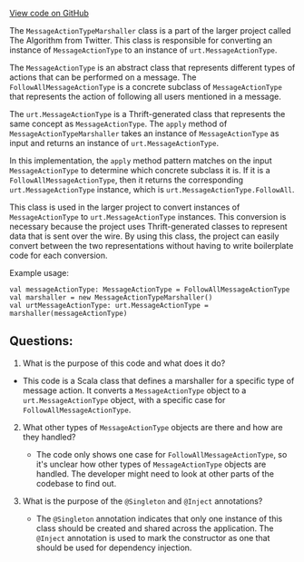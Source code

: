[View code on GitHub](https://github.com/misbahsy/the-algorithm/product-mixer/core/src/main/scala/com/twitter/product_mixer/core/functional_component/marshaller/response/urt/item/message/MessageActionTypeMarshaller.scala)

The `MessageActionTypeMarshaller` class is a part of the larger project called The Algorithm from Twitter. This class is responsible for converting an instance of `MessageActionType` to an instance of `urt.MessageActionType`. 

The `MessageActionType` is an abstract class that represents different types of actions that can be performed on a message. The `FollowAllMessageActionType` is a concrete subclass of `MessageActionType` that represents the action of following all users mentioned in a message. 

The `urt.MessageActionType` is a Thrift-generated class that represents the same concept as `MessageActionType`. The `apply` method of `MessageActionTypeMarshaller` takes an instance of `MessageActionType` as input and returns an instance of `urt.MessageActionType`. 

In this implementation, the `apply` method pattern matches on the input `MessageActionType` to determine which concrete subclass it is. If it is a `FollowAllMessageActionType`, then it returns the corresponding `urt.MessageActionType` instance, which is `urt.MessageActionType.FollowAll`. 

This class is used in the larger project to convert instances of `MessageActionType` to `urt.MessageActionType` instances. This conversion is necessary because the project uses Thrift-generated classes to represent data that is sent over the wire. By using this class, the project can easily convert between the two representations without having to write boilerplate code for each conversion. 

Example usage:

```
val messageActionType: MessageActionType = FollowAllMessageActionType
val marshaller = new MessageActionTypeMarshaller()
val urtMessageActionType: urt.MessageActionType = marshaller(messageActionType)
```
## Questions: 
 1. What is the purpose of this code and what does it do?
   - This code is a Scala class that defines a marshaller for a specific type of message action. It converts a `MessageActionType` object to a `urt.MessageActionType` object, with a specific case for `FollowAllMessageActionType`.

2. What other types of `MessageActionType` objects are there and how are they handled?
   - The code only shows one case for `FollowAllMessageActionType`, so it's unclear how other types of `MessageActionType` objects are handled. The developer might need to look at other parts of the codebase to find out.

3. What is the purpose of the `@Singleton` and `@Inject` annotations?
   - The `@Singleton` annotation indicates that only one instance of this class should be created and shared across the application. The `@Inject` annotation is used to mark the constructor as one that should be used for dependency injection.